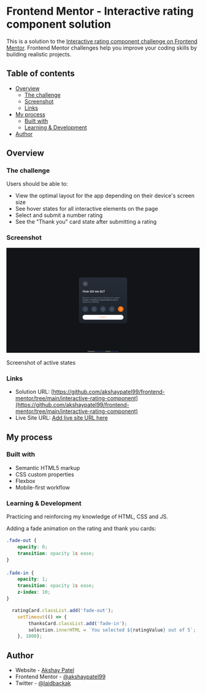 # Frontend Mentor - Interactive rating component solution

This is a solution to the [Interactive rating component challenge on Frontend Mentor](https://www.frontendmentor.io/challenges/interactive-rating-component-koxpeBUmI). Frontend Mentor challenges help you improve your coding skills by building realistic projects.

## Table of contents

- [Overview](#overview)
  - [The challenge](#the-challenge)
  - [Screenshot](#screenshot)
  - [Links](#links)
- [My process](#my-process)
  - [Built with](#built-with)
  - [Learning & Development](#learning-&-development)
- [Author](#author)

## Overview

### The challenge

Users should be able to:

- View the optimal layout for the app depending on their device's screen size
- See hover states for all interactive elements on the page
- Select and submit a number rating
- See the "Thank you" card state after submitting a rating

### Screenshot

![](./images/rating-screenshot.png)

Screenshot of active states

### Links

- Solution URL: [https://github.com/akshaypatel99/frontend-mentor/tree/main/interactive-rating-component](https://github.com/akshaypatel99/frontend-mentor/tree/main/interactive-rating-component)
- Live Site URL: [Add live site URL here](https://your-live-site-url.com)

## My process

### Built with

- Semantic HTML5 markup
- CSS custom properties
- Flexbox
- Mobile-first workflow

### Learning & Development

Practicing and reinforcing my knowledge of HTML, CSS and JS.

Adding a fade animation on the rating and thank you cards:

```css
.fade-out {
	opacity: 0;
	transition: opacity 1s ease;
}

.fade-in {
	opacity: 1;
	transition: opacity 1s ease;
	z-index: 10;
}
```

```js
  ratingCard.classList.add('fade-out');
	setTimeout(() => {
		thanksCard.classList.add('fade-in');
		selection.innerHTML = `You selected ${ratingValue} out of 5`;
	}, 1000);
```

## Author

- Website - [Akshay Patel](https://www.akshaypatel.dev)
- Frontend Mentor - [@akshaypatel99](https://www.frontendmentor.io/profile/akshaypatel99)
- Twitter - [@laidbackak](https://www.twitter.com/laidbackak)
